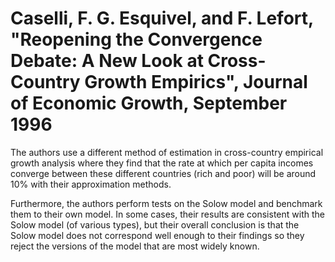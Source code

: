 # Caselli, F. G. Esquivel, and F. Lefort, "Reopening the Convergence Debate: A New Look at Cross-Country Growth Empirics", Journal of Economic Growth, September 1996

The authors use a different method of estimation in cross-country empirical growth analysis where they find that the rate at which per capita incomes converge between these different countries (rich and poor) will be around 10% with their approximation methods.

Furthermore, the authors perform tests on the Solow model and benchmark them to their own model. In some cases, their results are consistent with the Solow model (of various types), but their overall conclusion is that the Solow model does not correspond well enough to their findings so they reject the versions of the model that are most widely known.